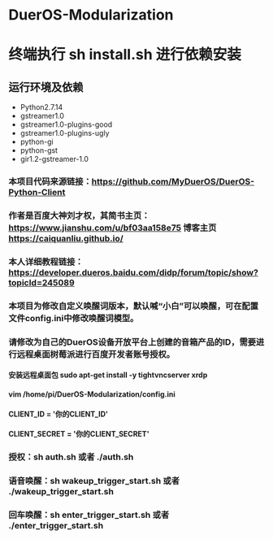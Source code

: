 # DuerOS-Modularization
# 终端执行 sh install.sh 进行依赖安装
## 运行环境及依赖
* Python2.7.14
* gstreamer1.0
* gstreamer1.0-plugins-good
* gstreamer1.0-plugins-ugly
* python-gi
* python-gst
* gir1.2-gstreamer-1.0
### 本项目代码来源链接：https://github.com/MyDuerOS/DuerOS-Python-Client
### 作者是百度大神刘才权，其简书主页：https://www.jianshu.com/u/bf03aa158e75 博客主页 https://caiquanliu.github.io/
### 本人详细教程链接： https://developer.dueros.baidu.com/didp/forum/topic/show?topicId=245089
### 本项目为修改自定义唤醒词版本，默认喊“小白”可以唤醒，可在配置文件config.ini中修改唤醒词模型。
### 请修改为自己的DuerOS设备开放平台上创建的音箱产品的ID，需要进行远程桌面树莓派进行百度开发者账号授权。
#### 安装远程桌面包 sudo apt-get install -y tightvncserver xrdp
#### vim /home/pi/DuerOS-Modularization/config.ini
#### CLIENT_ID = '你的CLIENT_ID'
#### CLIENT_SECRET = '你的CLIENT_SECRET'
### 授权：sh auth.sh 或者 ./auth.sh
### 语音唤醒：sh wakeup_trigger_start.sh 或者 ./wakeup_trigger_start.sh
### 回车唤醒：sh enter_trigger_start.sh 或者 ./enter_trigger_start.sh
